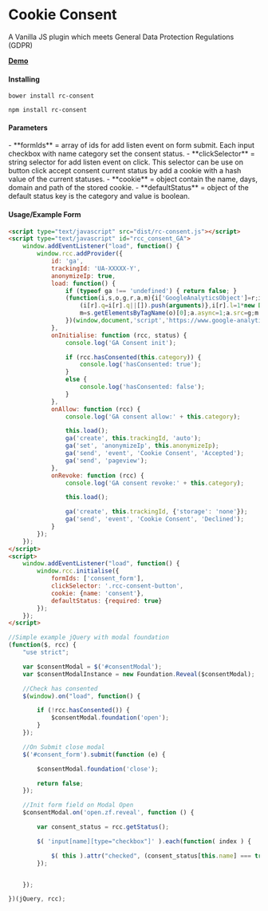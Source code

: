 Cookie Consent
=================

A Vanilla JS plugin which meets General Data Protection Regulations (GDPR) 

**[Demo][]**

<h4>Installing</h4>

```
bower install rc-consent
```

```
npm install rc-consent
```


<h4>Parameters</h4>
- **formIds**       = array of ids for add listen event on form submit. Each input checkbox with name category set the consent status.
- **clickSelector** = string selector for add listen event on click. This selector can be use on button click accept consent current status by add a cookie with a hash value of the current statuses.
- **cookie**        = object contain the name, days, domain and path of the stored cookie.  
- **defaultStatus** = object of the default status key is the category and value is boolean.


<h4>Usage/Example Form</h4>

```html
<script type="text/javascript" src="dist/rc-consent.js"></script>
<script type="text/javascript" id="rcc_consent_GA">
    window.addEventListener("load", function() {
        window.rcc.addProvider({
            id: 'ga',
            trackingId: 'UA-XXXXX-Y',
            anonymizeIp: true,
            load: function() {
                if (typeof ga !== 'undefined') { return false; }
                (function(i,s,o,g,r,a,m){i['GoogleAnalyticsObject']=r;i[r]=i[r]||function(){
                    (i[r].q=i[r].q||[]).push(arguments)},i[r].l=1*new Date();a=s.createElement(o),
                    m=s.getElementsByTagName(o)[0];a.async=1;a.src=g;m.parentNode.insertBefore(a,m)
                })(window,document,'script','https://www.google-analytics.com/analytics.js','ga');
            },
            onInitialise: function (rcc, status) {
                console.log('GA Consent init');

                if (rcc.hasConsented(this.category)) {
                    console.log('hasConsented: true');
                }
                else {
                    console.log('hasConsented: false');
                }
            },
            onAllow: function (rcc) {
                console.log('GA consent allow:' + this.category);

                this.load();
                ga('create', this.trackingId, 'auto');
                ga('set', 'anonymizeIp', this.anonymizeIp);
                ga('send', 'event', 'Cookie Consent', 'Accepted');
                ga('send', 'pageview');
            },
            onRevoke: function (rcc) {
                console.log('GA consent revoke:' + this.category);

                this.load();

                ga('create', this.trackingId, {'storage': 'none'});
                ga('send', 'event', 'Cookie Consent', 'Declined');
            }
        });
    });
</script>
<script>
    window.addEventListener("load", function() {
        window.rcc.initialise({
            formIds: ['consent_form'], 
            clickSelector: '.rcc-consent-button', 
            cookie: {name: 'consent'}, 
            defaultStatus: {required: true}
        });
    });
</script>
```

```javascript
//Simple example jQuery with modal foundation
(function($, rcc) {
    "use strict";

    var $consentModal = $('#consentModal');
    var $consentModalInstance = new Foundation.Reveal($consentModal);

    //Check has consented
    $(window).on("load", function() {

        if (!rcc.hasConsented()) {
            $consentModal.foundation('open');
        }
    });

    //On Submit close modal
    $('#consent_form').submit(function (e) {

        $consentModal.foundation('close');

        return false;
    });

    //Init form field on Modal Open
    $consentModal.on('open.zf.reveal', function () {

        var consent_status = rcc.getStatus();

        $( 'input[name][type="checkbox"]' ).each(function( index ) {

            $( this ).attr("checked", (consent_status[this.name] === true ? true : false));
        });


    });

})(jQuery, rcc);
```

[Demo]: http://redcastor.github.io/rc-consent/